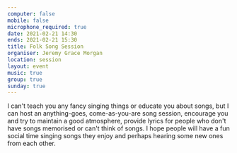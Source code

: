 ```yaml
---
computer: false
mobile: false
microphone_required: true
date: 2021-02-21 14:30
ends: 2021-02-21 15:30
title: Folk Song Session
organiser: Jeremy Grace Morgan
location: session
layout: event
music: true
group: true
sunday: true
---
```

I can't teach you any fancy singing things or educate you about songs, but I can host an anything-goes, come-as-you-are song 
session, encourage you and try to maintain a good atmosphere, provide lyrics for people who don't have songs memorised or can't 
think of songs. I hope people will have a fun social time singing songs they enjoy and perhaps hearing some new ones from each 
other.
